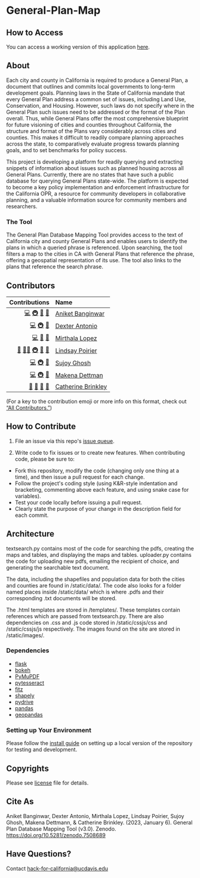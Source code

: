 # General-Plan-Map

## How to Access

You can access a working version of this application [here](http://plansearch.caes.ucdavis.edu/). 

## About

Each city and county in California is required to produce a General Plan, a document that outlines and commits local governments to long-term development goals. Planning laws in the State of California mandate that every General Plan address a common set of issues, including Land Use, Conservation, and Housing. However, such laws do not specify where in the General Plan such issues need to be addressed or the format of the Plan overall. Thus, while General Plans offer the most comprehensive blueprint for future visioning of cities and counties throughout California, the structure and format of the Plans vary considerably across cities and counties. This makes it difficult to readily compare planning approaches across the state, to comparatively evaluate progress towards planning goals, and to set benchmarks for policy success. 
 
This project is developing a platform for readily querying and extracting snippets of information about issues such as planned housing across all General Plans. Currently, there are no states that have such a public database for querying General Plans state-wide. The platform is expected to become a key policy implementation and enforcement infrastructure for the California OPR, a resource for community developers in collaborative planning, and a valuable information source for community members and researchers. 

### The Tool

The General Plan Database Mapping Tool provides access to the text of California city and county General Plans and enables users to identify the plans in which a queried phrase is referenced. Upon searching, the tool filters a map to the cities in CA with General Plans that reference the phrase, offering a geospatial representation of its use. The tool also links to the plans that reference the search phrase. 

## Contributors
<!-- ALL-CONTRIBUTORS-LIST:START -->
| Contributions | Name |
| ----: | :---- |
| [💻](# "Code") [🚇](# "Infrastructure") [📖](# "Documentation") [🤔](# "Ideas and Planning") | [Aniket Banginwar](https://www.linkedin.com/in/aniketbanginwar/)
| [💻](# "Code") [🚇](# "Infrastructure") [🤔](# "Ideas and Planning") | [Dexter Antonio](https://github.com/dexterantonio)
| [💻](# "Code") [📖](# "Documentation") [🤔](# "Ideas and Planning") | [Mirthala Lopez](https://www.linkedin.com/in/mirthala-lopez/)
| [📆](# "Project Management") [🧑‍🏫](# "Mentoring") [🚇](# "Infrastructure") [📖](# "Documentation") [🤔](# "Ideas and Planning") | [Lindsay Poirier](https://sts.ucdavis.edu/people/lpoirier)
| [💻](# "Code") [🚇](# "Infrastructure") [🤔](# "Ideas and Planning") | [Sujoy Ghosh](https://www.linkedin.com/in/sujoy-ghosh-266b0181)
| [💻](# "Code") [🚇](# "Infrastructure") [🤔](# "Ideas and Planning") | [Makena Dettman](https://www.linkedin.com/in/makenadettmann)
| [📆](# "Project Management") [🔬](# "Research") [🔣](# "Data") [🤔](# "Ideas and Planning") | [Catherine Brinkley](https://humanecology.ucdavis.edu/catherine-brinkley)


<!-- ALL-CONTRIBUTORS-LIST:END -->

(For a key to the contribution emoji or more info on this format, check out [“All Contributors.”](https://allcontributors.org/docs/en/emoji-key))

## How to Contribute

1. File an issue via this repo's [issue queue](https://github.com/Hack-for-California/General-Plan-Map-Python/issues).

2. Write code to fix issues or to create new features. When contributing code, please be sure to:

  * Fork this repository, modify the code (changing only one thing at a time), and then issue a pull request for each change.
  * Follow the project's coding style (using K&R-style indentation and bracketing, commenting above each feature, and using snake case for variables).
  * Test your code locally before issuing a pull request.
  * Clearly state the purpose of your change in the description field for each commit.

## Architecture

textsearch.py contains most of the code for searching the pdfs, creating the maps and tables, and displaying the maps and tables. uploader.py contains the code for uploading new pdfs, emailing the recipient of choice, and generating the searchable text document. 

The data, including the shapefiles and population data for both the cities and counties are found in /static/data/. The code also looks for a folder named places inside /static/data/ which is where .pdfs and their corresponding .txt documents will be stored.

The .html templates are stored in /templates/. These templates contain references which are passed from textsearch.py. There are also dependencies on .css and .js code stored in /static/cssjs/css and /static/cssjs/js respectively. The images found on the site are stored in /static/images/.

### Dependencies
* [flask](https://flask.palletsprojects.com/en/1.1.x/)
* [bokeh](https://docs.bokeh.org/en/latest/index.html)
* [PyMuPDF](https://pypi.org/project/PyMuPDF/)
* [pytesseract](https://pypi.org/project/pytesseract/)
* [fitz](https://pypi.org/project/fitz/)
* [shapely](https://pypi.org/project/Shapely/)
* [pydrive](https://pythonhosted.org/PyDrive/)
* [pandas](https://pandas.pydata.org/)
* [geopandas](https://geopandas.org/)

### Setting up Your Environment

Please follow the [install guide](./install_guide.md) on setting up a local version of the repository for testing and development.

## Copyrights

Please see [license](https://github.com/Hack-for-California/General-Plan-Map-Python/blob/main/LICENSE) file for details.

## Cite As

Aniket Banginwar, Dexter Antonio, Mirthala Lopez, Lindsay Poirier, Sujoy Ghosh, Makena Dettmann, & Catherine Brinkley. (2023, January 6). General Plan Database Mapping Tool (v3.0). Zenodo. https://doi.org/10.5281/zenodo.7508689

## Have Questions?
Contact [hack-for-california@ucdavis.edu](mailto:hack-for-california@ucdavis.edu)  
